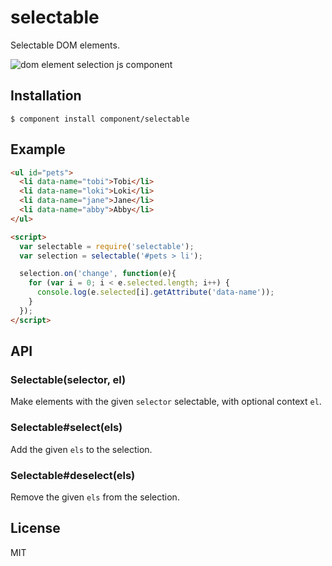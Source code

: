 
# selectable

  Selectable DOM elements.

  ![dom element selection js component](http://i.cloudup.com/iZqb9fzgccE.png)

## Installation

    $ component install component/selectable

## Example

```html
<ul id="pets">
  <li data-name="tobi">Tobi</li>
  <li data-name="loki">Loki</li>
  <li data-name="jane">Jane</li>
  <li data-name="abby">Abby</li>
</ul>

<script>
  var selectable = require('selectable');
  var selection = selectable('#pets > li');

  selection.on('change', function(e){
    for (var i = 0; i < e.selected.length; i++) {
      console.log(e.selected[i].getAttribute('data-name'));
    }
  });
</script>
```

## API

### Selectable(selector, el)

  Make elements with the given `selector` selectable, with optional context `el`.

### Selectable#select(els)

  Add the given `els` to the selection.

### Selectable#deselect(els)

  Remove the given `els` from the selection.

## License

  MIT
